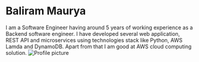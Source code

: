 
# Baliram Maurya 

I am a Software Engineer having around 5 years of working experience as a Backend software engineer. I have developed several  web application, REST API and microservices using technologies stack like Python, AWS Lamda and DynamoDB. Apart from that I am good at AWS cloud computing solution. 
![Profile picture](./paris.png)
